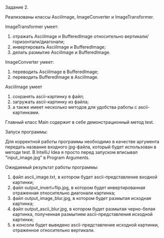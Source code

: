 Задание 2.

Реализованы классы AsciiImage, ImageConverter и ImageTransformer.

ImageTransformer умеет:
1) отражать AsciiImage и BufferedImage относительно вертикали/горизонтали/диагонали;
2) инвертировать AsciiImage и BufferedImage;
3) делать размытие AsciiImage и BufferedImage.

ImageConverter умеет:
1) переводить AsciiImage в BufferedImage;
2) переводить BufferedImage в AsciiImage.

AsciiImage умеет 
1) сохранять ascii-картинку в файл; 
2) загружать ascii-картинку из файла;
3) а также имеет несколько методов для удобства работы с ascii-картинками.

Главный класс Main содержит в себе демонстрационный метод test.

Запуск программы:

Для корректной работы программы необходимо в качестве аргумента передать название входного jpg-файла, который будет использован в методе test. В IntelliJ Idea я просто перед запуском вписывал "input_image.jpg" в Program Arguments.

Ожидаемый результат работы программы:

1) файл ascii_image.txt, в котором будет ascii-представление входной картинки;
2) файл output_invert+flip.jpg, в котором будет инвертированная отраженная относительно диагонали картинка;
3) файл output_image_blur.jpg, в котором будет размытая исходная картинка;
4) файл output_ascii_blur.jpg, в котором будет размытая черно-белая картинка, полученная размытием ascii-представления исходной картинки;
5) в консоли будет выведено ascii-представление исходной картинки, отраженное относительно вертикали.
